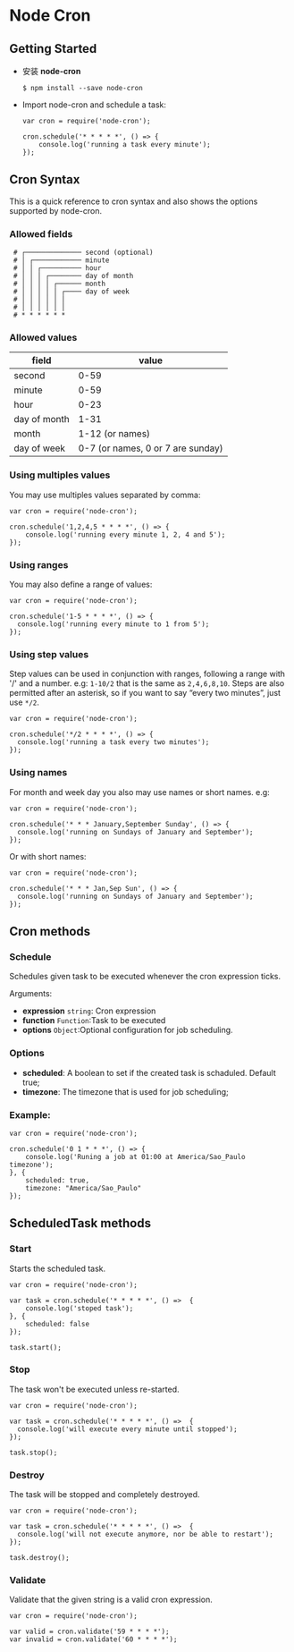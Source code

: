 # Node Cron

## Getting Started
* 安装 **node-cron**
    ```shell
    $ npm install --save node-cron
    ```
* Import node-cron and schedule a task:
    ```node
    var cron = require('node-cron');
    
    cron.schedule('* * * * *', () => {
        console.log('running a task every minute');
    });
    ```
## Cron Syntax
This is a quick reference to cron syntax and also shows the options supported by node-cron.

### Allowed fields
```
 # ┌────────────── second (optional)
 # │ ┌──────────── minute
 # │ │ ┌────────── hour
 # │ │ │ ┌──────── day of month
 # │ │ │ │ ┌────── month
 # │ │ │ │ │ ┌──── day of week
 # │ │ │ │ │ │
 # │ │ │ │ │ │
 # * * * * * *
```
### Allowed values

field |value
---|---
second|0-59
minute|0-59
hour|0-23
day of month|1-31
month|1-12 (or names)
day of week|0-7 (or names, 0 or 7 are sunday)

### Using multiples values
You may use multiples values separated by comma:

```node
var cron = require('node-cron');

cron.schedule('1,2,4,5 * * * *', () => {
    console.log('running every minute 1, 2, 4 and 5');
});
```

### Using ranges
You may also define a range of values:
```node
var cron = require('node-cron');
 
cron.schedule('1-5 * * * *', () => {
  console.log('running every minute to 1 from 5');
});
```

### Using step values
Step values can be used in conjunction with ranges, following a range with '/' and a number. e.g: `1-10/2` that is the same as `2,4,6,8,10`. Steps are also permitted after an asterisk, so if you want to say “every two minutes”, just use `*/2`.
```node
var cron = require('node-cron');
 
cron.schedule('*/2 * * * *', () => {
  console.log('running a task every two minutes');
});
```

### Using names
For month and week day you also may use names or short names. e.g:
```node
var cron = require('node-cron');
 
cron.schedule('* * * January,September Sunday', () => {
  console.log('running on Sundays of January and September');
});
```

Or with short names:
```node
var cron = require('node-cron');
 
cron.schedule('* * * Jan,Sep Sun', () => {
  console.log('running on Sundays of January and September');
});
```

## Cron methods

### Schedule

Schedules given task to be executed whenever the cron expression ticks.

Arguments:

* **expression** `string`: Cron expression
* **function** `Function`:Task to be executed
* **options** `Object`:Optional configuration for job scheduling.

### Options

* **scheduled**: A boolean to set if the created task is schaduled. Default true;
* **timezone**: The timezone that is used for job scheduling;

### Example:

```node
var cron = require('node-cron');

cron.schedule('0 1 * * *', () => {
    console.log('Runing a job at 01:00 at America/Sao_Paulo timezone');
}, {
    scheduled: true,
    timezone: "America/Sao_Paulo"
});
```
## ScheduledTask methods

### Start

Starts the scheduled task.

```node
var cron = require('node-cron');

var task = cron.schedule('* * * * *', () =>  {
    console.log('stoped task');
}, {
    scheduled: false
});
 
task.start();
```

### Stop

The task won't be executed unless re-started.

```node
var cron = require('node-cron');
 
var task = cron.schedule('* * * * *', () =>  {
  console.log('will execute every minute until stopped');
});
 
task.stop();
```

### Destroy

The task will be stopped and completely destroyed.

```node
var cron = require('node-cron');
 
var task = cron.schedule('* * * * *', () =>  {
  console.log('will not execute anymore, nor be able to restart');
});
 
task.destroy();
```

### Validate

Validate that the given string is a valid cron expression.

```node
var cron = require('node-cron');
 
var valid = cron.validate('59 * * * *');
var invalid = cron.validate('60 * * * *');
```